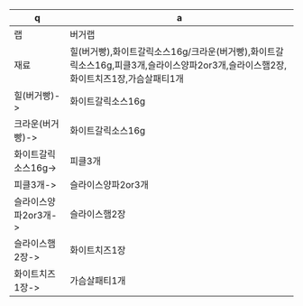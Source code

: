  q  | a
--- | ---
랩	| 버거랩
재료	| 힐(버거빵),화이트갈릭소스16g/크라운(버거빵),화이트갈릭소스16g,피클3개,슬라이스양파2or3개,슬라이스햄2장,화이트치즈1장,가슴살패티1개
힐(버거빵)->	| 화이트갈릭소스16g
크라운(버거빵)->	|화이트갈릭소스16g
화이트갈릭소스16g->	| 피클3개
피클3개->	| 슬라이스양파2or3개
슬라이스양파2or3개->	| 슬라이스햄2장
슬라이스햄2장->	| 화이트치즈1장
화이트치즈1장->	| 가슴살패티1개
